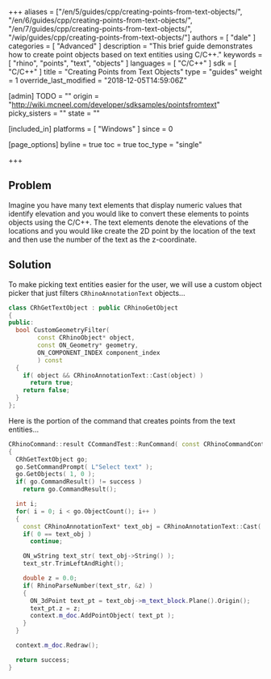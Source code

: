 +++
aliases = ["/en/5/guides/cpp/creating-points-from-text-objects/", "/en/6/guides/cpp/creating-points-from-text-objects/", "/en/7/guides/cpp/creating-points-from-text-objects/", "/wip/guides/cpp/creating-points-from-text-objects/"]
authors = [ "dale" ]
categories = [ "Advanced" ]
description = "This brief guide demonstrates how to create point objects based on text entities using C/C++."
keywords = [ "rhino", "points", "text", "objects" ]
languages = [ "C/C++" ]
sdk = [ "C/C++" ]
title = "Creating Points from Text Objects"
type = "guides"
weight = 1
override_last_modified = "2018-12-05T14:59:06Z"

[admin]
TODO = ""
origin = "http://wiki.mcneel.com/developer/sdksamples/pointsfromtext"
picky_sisters = ""
state = ""

[included_in]
platforms = [ "Windows" ]
since = 0

[page_options]
byline = true
toc = true
toc_type = "single"

+++

 
## Problem

Imagine you have many text elements that display numeric values that identify elevation and you would like to convert these elements to points objects using the C/C++.  The text elements denote the elevations of the locations and you would like create the 2D point by the location of the text and then use the number of the text as the z-coordinate.

## Solution

To make picking text entities easier for the user, we will use a custom object picker that just filters `CRhinoAnnotationText` objects...

```cpp
class CRhGetTextObject : public CRhinoGetObject
{
public:
  bool CustomGeometryFilter(
        const CRhinoObject* object,
        const ON_Geometry* geometry,
        ON_COMPONENT_INDEX component_index
        ) const
  {
    if( object && CRhinoAnnotationText::Cast(object) )
      return true;
    return false;
  }
};
```

Here is the portion of the command that creates points from the text entities...

```cpp
CRhinoCommand::result CCommandTest::RunCommand( const CRhinoCommandContext& context )
{
  CRhGetTextObject go;
  go.SetCommandPrompt( L"Select text" );
  go.GetObjects( 1, 0 );
  if( go.CommandResult() != success )
    return go.CommandResult();

  int i;
  for( i = 0; i < go.ObjectCount(); i++ )
  {
    const CRhinoAnnotationText* text_obj = CRhinoAnnotationText::Cast( go.Object(i).Object() );
    if( 0 == text_obj )
      continue;

    ON_wString text_str( text_obj->String() );
    text_str.TrimLeftAndRight();

    double z = 0.0;
    if( RhinoParseNumber(text_str, &z) )
    {
      ON_3dPoint text_pt = text_obj->m_text_block.Plane().Origin();
      text_pt.z = z;
      context.m_doc.AddPointObject( text_pt );
    }
  }

  context.m_doc.Redraw();

  return success;
}
```
